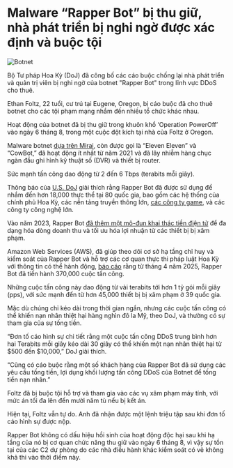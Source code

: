 # Malware “Rapper Bot” bị thu giữ, nhà phát triển bị nghi ngờ được xác định và buộc tội

![Botnet](https://www.bleepstatic.com/content/hl-images/2023/11/01/botnet-kill-switch.jpg)

Bộ Tư pháp Hoa Kỳ (DoJ) đã công bố các cáo buộc chống lại nhà phát triển và quản trị viên bị nghi ngờ của botnet "Rapper Bot" trong lĩnh vực DDoS cho thuê.

Ethan Foltz, 22 tuổi, cư trú tại Eugene, Oregon, bị cáo buộc đã cho thuê botnet cho các tội phạm mạng nhắm đến nhiều tổ chức khác nhau.

Hoạt động của botnet đã bị thu giữ trong khuôn khổ ‘Operation PowerOff’ vào ngày 6 tháng 8, trong một cuộc đột kích tại nhà của Foltz ở Oregon.

Malware botnet [dựa trên Mirai](https://www.bleepingcomputer.com/news/security/new-linux-malware-brute-forces-ssh-servers-to-breach-networks/), còn được gọi là “Eleven Eleven” và “CowBot,” đã hoạt động ít nhất từ năm 2021 và đã lây nhiễm hàng chục ngàn đầu ghi hình kỹ thuật số (DVR) và thiết bị router.

Sức mạnh tấn công dao động từ 2 đến 6 Tbps (terabits mỗi giây).

Thông báo của [U.S. DoJ](https://www.justice.gov/usao-ak/pr/oregon-man-charged-administering-rapper-bot-ddos-hire-botnet) giải thích rằng Rapper Bot đã được sử dụng để nhắm đến hơn 18,000 thực thể tại 80 quốc gia, bao gồm các hệ thống của chính phủ Hoa Kỳ, các nền tảng truyền thông lớn, [các công ty game](https://www.bleepingcomputer.com/news/security/updated-rapperbot-malware-targets-game-servers-in-ddos-attacks/), và các công ty công nghệ lớn.

Vào năm 2023, Rapper Bot [đã thêm một mô-đun khai thác tiền điện tử](https://www.bleepingcomputer.com/news/security/rapperbot-ddos-malware-adds-cryptojacking-as-new-revenue-stream/) để đa dạng hóa dòng doanh thu và tối ưu hóa lợi nhuận từ các thiết bị bị xâm phạm.

Amazon Web Services (AWS), đã giúp theo dõi cơ sở hạ tầng chỉ huy và kiểm soát của Rapper Bot và hỗ trợ các cơ quan thực thi pháp luật Hoa Kỳ với thông tin có thể hành động, [báo cáo](https://www.linkedin.com/feed/update/urn:li:activity:7363652474982842388/) rằng từ tháng 4 năm 2025, Rapper Bot đã tiến hành 370,000 cuộc tấn công.

Những cuộc tấn công này dao động từ vài terabits tới hơn 1 tỷ gói mỗi giây (pps), với sức mạnh đến từ hơn 45,000 thiết bị bị xâm phạm ở 39 quốc gia.

Mặc dù chúng chỉ kéo dài trong thời gian ngắn, nhưng các cuộc tấn công có thể khiến nạn nhân thiệt hại hàng nghìn đô la Mỹ, theo DoJ, và thường có sự tham gia của sự tống tiền.

“Đơn tố cáo hình sự chi tiết rằng một cuộc tấn công DDoS trung bình hơn hai Terabits mỗi giây kéo dài 30 giây có thể khiến một nạn nhân thiệt hại từ $500 đến $10,000,” DoJ giải thích.

“Cũng có cáo buộc rằng một số khách hàng của Rapper Bot đã sử dụng các yêu cầu tống tiền, lợi dụng khối lượng tấn công DDoS của Botnet để tống tiền nạn nhân.”

Foltz đã bị buộc tội hỗ trợ và tham gia vào các vụ xâm phạm máy tính, với mức án tối đa lên đến mười năm tù nếu bị kết án.

Hiện tại, Foltz vẫn tự do. Anh đã nhận được một lệnh triệu tập sau khi đơn tố cáo hình sự được nộp.

Rapper Bot không có dấu hiệu hồi sinh của hoạt động độc hại sau khi hạ tầng của nó bị cơ quan chức năng thu giữ vào ngày 6 tháng 8, vì vậy sự tồn tại của các C2 dự phòng do các nhà điều hành khác kiểm soát có vẻ không khả thi vào thời điểm này.